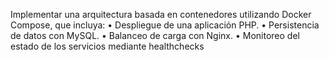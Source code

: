 Implementar una arquitectura basada en contenedores utilizando Docker Compose, que incluya:
• Despliegue de una aplicación PHP.
• Persistencia de datos con MySQL.
• Balanceo de carga con Nginx.
• Monitoreo del estado de los servicios mediante healthchecks
